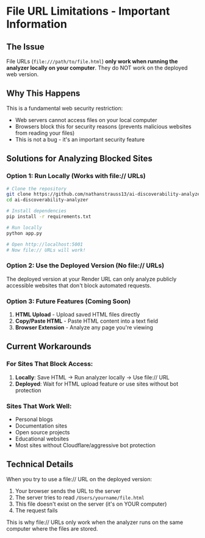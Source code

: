 # File URL Limitations - Important Information

## The Issue
File URLs (`file:///path/to/file.html`) **only work when running the analyzer locally on your computer**. They do NOT work on the deployed web version.

## Why This Happens
This is a fundamental web security restriction:
- Web servers cannot access files on your local computer
- Browsers block this for security reasons (prevents malicious websites from reading your files)
- This is not a bug - it's an important security feature

## Solutions for Analyzing Blocked Sites

### Option 1: Run Locally (Works with file:// URLs)
```bash
# Clone the repository
git clone https://github.com/nathanstrauss13/ai-discoverability-analyzer.git
cd ai-discoverability-analyzer

# Install dependencies
pip install -r requirements.txt

# Run locally
python app.py

# Open http://localhost:5001
# Now file:// URLs will work!
```

### Option 2: Use the Deployed Version (No file:// URLs)
The deployed version at your Render URL can only analyze publicly accessible websites that don't block automated requests.

### Option 3: Future Features (Coming Soon)
1. **HTML Upload** - Upload saved HTML files directly
2. **Copy/Paste HTML** - Paste HTML content into a text field
3. **Browser Extension** - Analyze any page you're viewing

## Current Workarounds

### For Sites That Block Access:
1. **Locally**: Save HTML → Run analyzer locally → Use file:// URL
2. **Deployed**: Wait for HTML upload feature or use sites without bot protection

### Sites That Work Well:
- Personal blogs
- Documentation sites
- Open source projects
- Educational websites
- Most sites without Cloudflare/aggressive bot protection

## Technical Details
When you try to use a file:// URL on the deployed version:
1. Your browser sends the URL to the server
2. The server tries to read `/Users/yourname/file.html`
3. This file doesn't exist on the server (it's on YOUR computer)
4. The request fails

This is why file:// URLs only work when the analyzer runs on the same computer where the files are stored.
